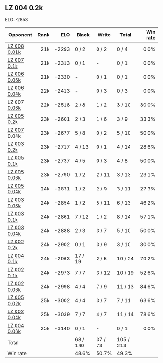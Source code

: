 ## LZ 004 0.2k ##

ELO: -2853

Opponent | Rank | ELO | Black | Write | Total | Win rate
---------|-----:|----:|-------|-------|-------|-------:
[LZ 008 0.01k](LZ%20008%200.01k.md) | 21k | -2293 | 0 / 2 | 0 / 2 | 0 / 4 | 0.0%
[LZ 007 0.1k](LZ%20007%200.1k.md) | 21k | -2313 | 0 / 1 | - | 0 / 1 | 0.0%
[LZ 006 0.06k](LZ%20006%200.06k.md) | 21k | -2320 | - | 0 / 1 | 0 / 1 | 0.0%
[LZ 006 0.04k](LZ%20006%200.04k.md) | 22k | -2413 | - | 0 / 3 | 0 / 3 | 0.0%
[LZ 007 0.06k](LZ%20007%200.06k.md) | 22k | -2518 | 2 / 8 | 1 / 2 | 3 / 10 | 30.0%
[LZ 005 0.2k](LZ%20005%200.2k.md) | 23k | -2601 | 2 / 3 | 1 / 6 | 3 / 9 | 33.3%
[LZ 007 0.04k](LZ%20007%200.04k.md) | 23k | -2677 | 5 / 8 | 0 / 2 | 5 / 10 | 50.0%
[LZ 003 0.2k](LZ%20003%200.2k.md) | 23k | -2717 | 4 / 13 | 0 / 1 | 4 / 14 | 28.6%
[LZ 005 0.1k](LZ%20005%200.1k.md) | 23k | -2737 | 4 / 5 | 0 / 3 | 4 / 8 | 50.0%
[LZ 005 0.06k](LZ%20005%200.06k.md) | 23k | -2790 | 1 / 2 | 2 / 11 | 3 / 13 | 23.1%
[LZ 005 0.04k](LZ%20005%200.04k.md) | 24k | -2831 | 1 / 2 | 2 / 9 | 3 / 11 | 27.3%
[LZ 003 0.06k](LZ%20003%200.06k.md) | 24k | -2854 | 1 / 2 | 5 / 11 | 6 / 13 | 46.2%
[LZ 003 0.1k](LZ%20003%200.1k.md) | 24k | -2861 | 7 / 12 | 1 / 2 | 8 / 14 | 57.1%
[LZ 003 0.04k](LZ%20003%200.04k.md) | 24k | -2888 | 2 / 3 | 3 / 7 | 5 / 10 | 50.0%
[LZ 002 0.2k](LZ%20002%200.2k.md) | 24k | -2902 | 0 / 1 | 3 / 9 | 3 / 10 | 30.0%
[LZ 004 0.1k](LZ%20004%200.1k.md) | 24k | -2963 | 17 / 19 | 2 / 5 | 19 / 24 | 79.2%
[LZ 002 0.1k](LZ%20002%200.1k.md) | 24k | -2973 | 7 / 7 | 3 / 12 | 10 / 19 | 52.6%
[LZ 002 0.06k](LZ%20002%200.06k.md) | 24k | -2998 | 4 / 4 | 7 / 9 | 11 / 13 | 84.6%
[LZ 005 0.02k](LZ%20005%200.02k.md) | 25k | -3002 | 4 / 4 | 3 / 7 | 7 / 11 | 63.6%
[LZ 002 0.04k](LZ%20002%200.04k.md) | 25k | -3039 | 7 / 7 | 4 / 7 | 11 / 14 | 78.6%
[LZ 004 0.06k](LZ%20004%200.06k.md) | 25k | -3140 | 0 / 1 | - | 0 / 1 | 0.0%
Total | | | 68 / 140 | 37 / 73 | 105 / 213 | 
Win rate| | | 48.6% | 50.7% | 49.3% | 
